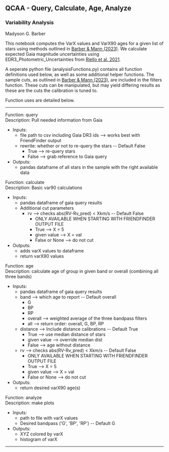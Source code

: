 ## QCAA - Query, Calculate, Age, Analyze
### Variability Analysis

Madyson G. Barber

This notebook computes the VarX values and VarX90 ages for a given list of stars using methods outlined in [Barber & Mann (2023)](paperlink). We calculate expected Gaia magnitude uncertainties using EDR3_Photometric_Uncertainties from [Riello et al. 2021](https://www.aanda.org/articles/aa/full_html/2021/05/aa39587-20/aa39587-20.html).

A seperate python file (analysisFunctions.py) contains all function definitions used below, as well as some additional helper functions. The sample cuts, as outlined in [Barber & Mann (2023)](paperlink), are included in the filters function. These cuts can be manipulated, but may yield differing results as these are the cuts the calibration is tuned to. 

Function uses are detailed below.

---
Function: query  
Description: Pull needed information from Gaia
- Inputs:
    - file path to csv including Gaia DR3 ids --> works best with FriendFinder output
    - rewrite: whether or not to re-query the stars -- Default False
        - True --> re-query stars
        - False --> grab reference to Gaia query 
- Outputs:
    - pandas dataframe of all stars in the sample with the right available data
    

Function: calculate  
Description: Basic var90 calculations
- Inputs:
    - pandas dataframe of gaia query results
    - Additional cut parameters 
        - rv --> checks abs(RV-Rv_pred) < Xkm/s -- Default False
            - ONLY AVAILABLE WHEN STARTING WITH FRIENDFINDER OUTPUT FILE
            - True --> X = 5
            - given value --> X = val
            - False or None --> do not cut
- Outputs:
    - adds varX values to dataframe
    - return varX90 values
    
    
Function: age  
Description: calculate age of group in given band or overall (combining all three bands)
- Inputs:
    - pandas dataframe of gaia query results
    - band --> which age to report -- Default overall
        - G
        - BP
        - RP
        - overall --> weighted average of the three bandpass filters
        - all --> return order: overall, G, BP, RP
    - distance --> Include distance calibrations -- Default True
        - True --> use median distance of stars
        - given value --> override median dist
        - False --> age without distance
    - rv --> checks abs(RV-Rv_pred) < Xkm/s -- Default False
        - ONLY AVAILABLE WHEN STARTING WITH FRIENDFINDER OUTPUT FILE
        - True --> X = 5
        - given value --> X = val
        - False or None --> do not cut
- Outputs:
    - return desired varX90 age(s)
 

Function: analyze  
Description: make plots
- Inputs:
    - path to file with varX values
    - Desired bandpass ('G', 'BP', 'RP') -- Default G
- Outputs:
    - XYZ colored by varX
    - histogram of varX

---
